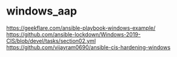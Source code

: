 # windows_aap
https://geekflare.com/ansible-playbook-windows-example/
https://github.com/ansible-lockdown/Windows-2019-CIS/blob/devel/tasks/section02.yml
https://github.com/vijayram0690/ansible-cis-hardening-windows

